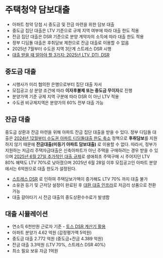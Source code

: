 # 주택청약 담보대출

- 아파트 청약 당첨 시 중도금 및 잔금 마련을 위한 담보 대출
- 중도금 집단 대출은 LTV 기준으로 규제 지역 여부에 따라 대출 한도 적용
- 잔금 집단 대출은 DSR 기준으로 분양 계약자의 소득에 따라 대출 한도 적용
- 정부 디딤돌 대출은 후취담보 제한으로 잔금 대출로 이용할 수 없음
- 2025년 7월부터 수도권 지역 3단계 스트레스 DSR 시행
- [대출 받을 때 알아야 할 3가지: 2025년 LTV, DTI, DSR](https://toss.im/tossfeed/article/ltv-dti-dsr)

## 중도금 대출

- 시행사가 미리 협의한 은행으로부터 집단 대출 자서
- 모집공고 상 분양 조건에 따라 **이자후불제 또는 중도금 무이자**로 진행
- 분양가액 기준 규제 지역 구분에 따라 DSR 이 아닌 LTV 적용
- 수도권 비규제지역은 분양가의 60% 전부 대출 가능

## 잔금 대출

중도금 상환과 잔금 마련을 위해 아파트 잔금 집단 대출을 받을 수 있다. 정부 디딤돌 대출은 [2024년 12월부터 수도권 아파트 디딤돌대출 한도 축소](https://www.korea.kr/news/policyNewsView.do?newsId=148935934) 정책으로 **후취담보**를 지원하지 않기 때문에 **잔금대출(미등기 아파트 담보대출)** 로 이용할 수 없다. 따라서, 정부가 지원하는 저금리 주택자금대출은 신축아파트가 아닌 주택을 구매하려는 경우 받을 수 있으며 [2025년 6월 27일 추가적인 대출 규제](https://www.korea.kr/news/policyNewsView.do?newsId=148945077)로 생애최초 주택구매 시 주어지던 LTV 80% 혜택도 LTV 70%로 낮아졌으며 2025년 6월 28일 이후 모집공고인 아파트 분양에서는 6억원으로 대출 한도가 설정된다.

- [스트레스 DSR](https://toss.im/tossfeed/article/ltv-dti-dsr) 로 인하여 주택담보가액이 증가해도 LTV 70% 까지 대출 불가
- 소유권 등기 및 근저당 설정이 완료된 후 [대환 대출 인프라](https://blog.naver.com/blogfsc/223396014514)로 저금리 상품으로 전환 가능
- 대출 갈아타기 시 잔금 대출의 중도상환수수료가 발생함

## 대출 시뮬레이션 

- 연소득 6천만원 근로자 기준 - [토스 DSR 계산기 활용](https://toss.im/tossfeed/calculator/dsr)
- 아파트 분양가 4.62 억원 (감정평가액 5억원)
- 중도금 대출 2.772 억원 (중도금+잔금 4.389 억원)
- 잔금 대출 3.3억원 (LTV 70%, 스트레스 DSR 40%)
- 최소 필요 보유 자금 1억원